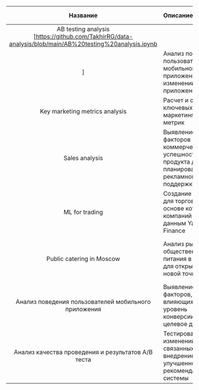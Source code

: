 | __Название__| Описание |Используемые библиотеки
|:-----------:|:-------------|:-----------|
|AB testing analysis [https://github.com/TakhirRG/data-analysis/blob/main/AB%20testing%20analysis.ipynb
]| Анализ поведения пользователей мобильного приложения при изменении в приложении |Pandas, Matplotlib, scipy |
|Key marketing metrics analysis|Расчет и оценка ключевых маркетинговых метрик|Pandas, Numpy, Matplotlib, Seaborn|Pandas, Numpy, Matplotlib|
|Sales analysis| Выявление факторов коммерческой успешности продукта для планирования рекламной поддержки|Pandas, Numpy, Matplotlib, Seaborn|
|ML for trading| Создание модели для торгов на основе котировок компаний по данным Yahoo Finance |Pandas, Numpy, Tensorflow, Matplotlib|
|Public catering in Moscow| Анализ рынка общественного питания в Москве для открытия новой точки|Pandas, Numpy, Matplotlib, Seaborm, Plotly, Folium, Json|
|Анализ поведения пользователей мобильного приложения| Выявление факторов, влияющих на уровень конверсии в целевое действие| Pandas, Seaborn, Plotly, numpy, scipy, math|
|Анализ качества проведения и результатов А/B теста|Тестирование изменений, связанных с внедрением улучшенной рекомендательной системы| Pandas, numpy, scipy, math, Plotly, Seaborn|

